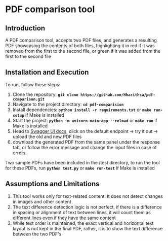 # PDF comparison tool

## Introduction
A PDF comparison tool, accepts two PDF files, and generates a resulting PDF showcasing the contents of both files, highlighting it in red if it was removed from the first to the second file, or green if it was added from the first to the second file

## **Installation and Execution**

To run, follow these steps:

1. Clone the repository: **`git clone https://github.com/Hharithsa/pdf-comparison.git`**
2. Navigate to the project directory: **`cd pdf-comparision`**
3. Install dependencies: **`python install -r requirements.txt`** or **`make run-setup`** if Make is installed
4. Start the project: **`python -m uvicorn main:app --reload`** or **`make run`** if Make is installed
5. Head to [Swagger UI docs](http://127.0.0.1:8000/docs/), click on the default endpoint -> try it out -> upload the old and new PDF files
6. download the generated PDF from the same panel under the response tab, or follow the error message and change the input files in case of errors.

Two sample PDFs have been included in the /test directory, to run the tool for these PDFs, run  **`python test.py`** or **`make run-test`** if Make is installed

## **Assumptions and Limitations**
1. This tool works only for text-related content. It does not detect changes in images and other content
2. The text difference detection logic is not perfect, if there is a difference in spacing or alignment of text between lines, it will count them as different lines even if they have the same content
3. While text order is maintained, the exact vertical and horizontal text layout is not kept in the final PDF, rather, it is to show the text difference between the two PDF's 
